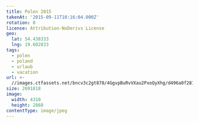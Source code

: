 ```yaml
---
title: Polen 2015
takenAt: '2015-09-11T10:16:04.000Z'
rotation: 0
license: Attribution-NoDerivs License
geo:
  lat: 54.438333
  lng: 19.602833
tags:
  - polen
  - poland
  - urlaub
  - vacation
url: >-
  //images.ctfassets.net/bncv3c2gt878/4GgvpBuRvVXau2PxoQyXhg/d496a0f281fe0b5d883b4b844f816c14/polen-2015_25862699551_o
size: 2691818
image:
  width: 4310
  height: 2868
contentType: image/jpeg
---
```


